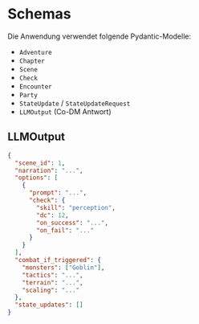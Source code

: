 # Schemas

Die Anwendung verwendet folgende Pydantic-Modelle:

- `Adventure`
- `Chapter`
- `Scene`
- `Check`
- `Encounter`
- `Party`
- `StateUpdate` / `StateUpdateRequest`
- `LLMOutput` (Co-DM Antwort)

## LLMOutput

```json
{
  "scene_id": 1,
  "narration": "...",
  "options": [
    {
      "prompt": "...",
      "check": {
        "skill": "perception",
        "dc": 12,
        "on_success": "...",
        "on_fail": "..."
      }
    }
  ],
  "combat_if_triggered": {
    "monsters": ["Goblin"],
    "tactics": "...",
    "terrain": "...",
    "scaling": "..."
  },
  "state_updates": []
}
```
